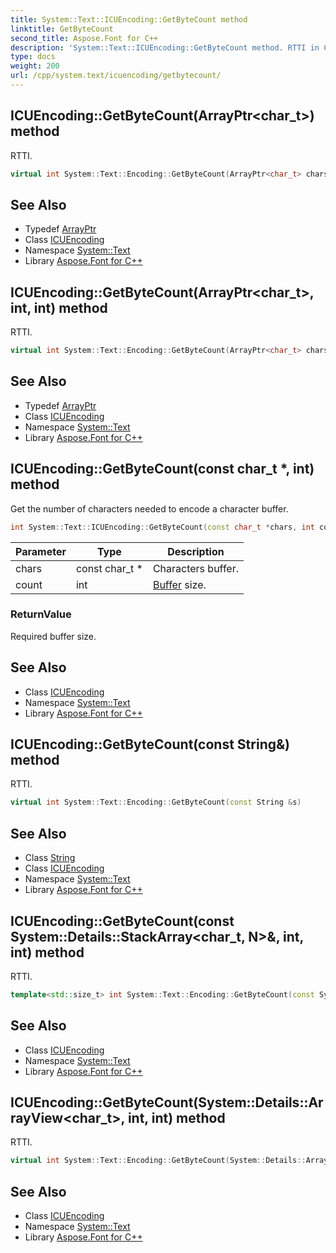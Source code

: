 ```yaml
---
title: System::Text::ICUEncoding::GetByteCount method
linktitle: GetByteCount
second_title: Aspose.Font for C++
description: 'System::Text::ICUEncoding::GetByteCount method. RTTI in C++.'
type: docs
weight: 200
url: /cpp/system.text/icuencoding/getbytecount/
---
```

## ICUEncoding::GetByteCount(ArrayPtr\<char_t\>) method


RTTI.

```cpp
virtual int System::Text::Encoding::GetByteCount(ArrayPtr<char_t> chars)
```

## See Also

* Typedef [ArrayPtr](../../../system/arrayptr/)
* Class [ICUEncoding](../)
* Namespace [System::Text](../../)
* Library [Aspose.Font for C++](../../../)
## ICUEncoding::GetByteCount(ArrayPtr\<char_t\>, int, int) method


RTTI.

```cpp
virtual int System::Text::Encoding::GetByteCount(ArrayPtr<char_t> chars, int index, int count)
```

## See Also

* Typedef [ArrayPtr](../../../system/arrayptr/)
* Class [ICUEncoding](../)
* Namespace [System::Text](../../)
* Library [Aspose.Font for C++](../../../)
## ICUEncoding::GetByteCount(const char_t *, int) method


Get the number of characters needed to encode a character buffer.

```cpp
int System::Text::ICUEncoding::GetByteCount(const char_t *chars, int count) override
```


| Parameter | Type | Description |
| --- | --- | --- |
| chars | const char_t * | Characters buffer. |
| count | int | [Buffer](../../../system/buffer/) size. |

### ReturnValue

Required buffer size.

## See Also

* Class [ICUEncoding](../)
* Namespace [System::Text](../../)
* Library [Aspose.Font for C++](../../../)
## ICUEncoding::GetByteCount(const String\&) method


RTTI.

```cpp
virtual int System::Text::Encoding::GetByteCount(const String &s)
```

## See Also

* Class [String](../../../system/string/)
* Class [ICUEncoding](../)
* Namespace [System::Text](../../)
* Library [Aspose.Font for C++](../../../)
## ICUEncoding::GetByteCount(const System::Details::StackArray\<char_t, N\>\&, int, int) method


RTTI.

```cpp
template<std::size_t> int System::Text::Encoding::GetByteCount(const System::Details::StackArray<char_t, N> &chars, int index, int count)
```

## See Also

* Class [ICUEncoding](../)
* Namespace [System::Text](../../)
* Library [Aspose.Font for C++](../../../)
## ICUEncoding::GetByteCount(System::Details::ArrayView\<char_t\>, int, int) method


RTTI.

```cpp
virtual int System::Text::Encoding::GetByteCount(System::Details::ArrayView<char_t> chars, int index, int count)
```

## See Also

* Class [ICUEncoding](../)
* Namespace [System::Text](../../)
* Library [Aspose.Font for C++](../../../)
